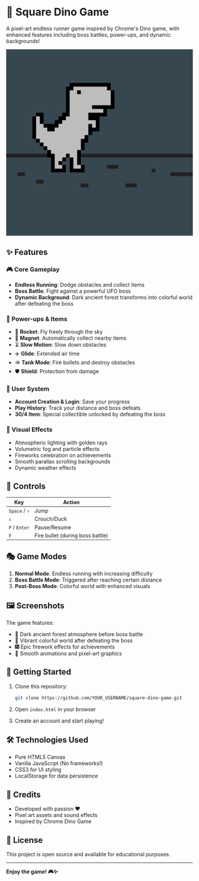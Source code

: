 # 🦖 Square Dino Game

A pixel-art endless runner game inspired by Chrome's Dino game, with enhanced features including boss battles, power-ups, and dynamic backgrounds!

![Game Preview](13d442f58773e86.gif)

## ✨ Features

### 🎮 Core Gameplay
- **Endless Running**: Dodge obstacles and collect items
- **Boss Battle**: Fight against a powerful UFO boss
- **Dynamic Background**: Dark ancient forest transforms into colorful world after defeating the boss

### 🌟 Power-ups & Items
- 🚀 **Rocket**: Fly freely through the sky
- 🧲 **Magnet**: Automatically collect nearby items
- ⏳ **Slow Motion**: Slow down obstacles
- ✈️ **Glide**: Extended air time
- 🪖 **Tank Mode**: Fire bullets and destroy obstacles
- 🛡️ **Shield**: Protection from damage

### 👤 User System
- **Account Creation & Login**: Save your progress
- **Play History**: Track your distance and boss defeats
- **30/4 Item**: Special collectible unlocked by defeating the boss

### 🎨 Visual Effects
- Atmospheric lighting with golden rays
- Volumetric fog and particle effects
- Fireworks celebration on achievements
- Smooth parallax scrolling backgrounds
- Dynamic weather effects

## 🎯 Controls

| Key | Action |
|-----|--------|
| `Space` / `↑` | Jump |
| `↓` | Crouch/Duck |
| `P` / `Enter` | Pause/Resume |
| `F` | Fire bullet (during boss battle) |

## 🎭 Game Modes

1. **Normal Mode**: Endless running with increasing difficulty
2. **Boss Battle Mode**: Triggered after reaching certain distance
3. **Post-Boss Mode**: Colorful world with enhanced visuals

## 🖼️ Screenshots

The game features:
- 🌲 Dark ancient forest atmosphere before boss battle
- 🌈 Vibrant colorful world after defeating the boss
- 🎆 Epic firework effects for achievements
- 🌟 Smooth animations and pixel-art graphics

## 🚀 Getting Started

1. Clone this repository:
   ```bash
   git clone https://github.com/YOUR_USERNAME/square-dino-game.git
   ```

2. Open `index.html` in your browser

3. Create an account and start playing!

## 🛠️ Technologies Used

- Pure HTML5 Canvas
- Vanilla JavaScript (No frameworks!)
- CSS3 for UI styling
- LocalStorage for data persistence

## 📝 Credits

- Developed with passion ❤️
- Pixel art assets and sound effects
- Inspired by Chrome Dino Game

## 📄 License

This project is open source and available for educational purposes.

---

**Enjoy the game! 🎮✨**
